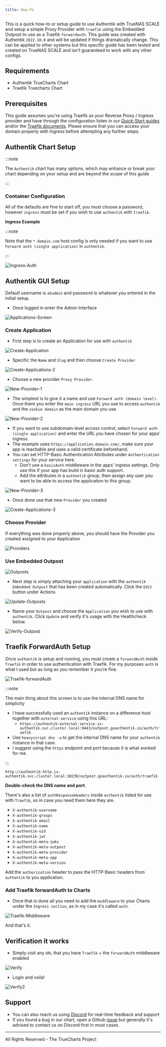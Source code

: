 ```yaml
---
title: How-To
---
```


This is a quick how-to or setup guide to use Authentik with TrueNAS SCALE and setup a simple Proxy Provider with `traefik` using the Embedded Outpost to use as a Traefik `forwardauth`. This guide was created with Authentik `2022.10.0` and will be updated if things dramatically change.
This can be applied to other systems but this specific guide has been tested and created on TrueNAS SCALE and isn't guaranteed to work with any other configs.

## Requirements

- Authentik TrueCharts Chart
- Traefik Truecharts Chart

## Prerequisites

This guide assumes you're using Traefik as your Reverse Proxy / Ingress provider and have through the configuration listen in our [Quick-Start guides](https://truecharts.org/docs/manual/SCALE%20Apps/adding-letsencrypt) and/or the [Traefik documents](https://truecharts.org/charts/premium/traefik/how-to/). Please ensure that you can access your domain properly with Ingress before attempting any further steps.

## Authentik Chart Setup

:::note

The `Authentik` chart has many options, which may enhance or break your chart depending on your setup and are beyond the scope of this guide

:::

### Container Configuration

All of the defaults are fine to start off, you must choose a password, however `ingress` must be set if you wish to use `authentik` with `traefik`.

**Ingress Example**

:::note

Note that the `*.domain.com` host config is only needed if you want to use `Forward auth (single application)` in `authentik`.

:::

![Ingress-Auth](./img/Ingress-Auth.png)

## Authentik GUI Setup

Default username is `akadmin` and password is whatever you entered in the initial setup.

- Once logged in enter the Admin Interface

![Applications-Screen](./img/Applications-Screen.png)

### Create Application

- First step is to create an Application for use with `authentik`

![Create-Application](./img/Create-Applications.png)

- Specific the `Name` and `Slug` and then choose `Create Provider`

![Create-Applications-2](./img/Create-Applications-2.png)

- Choose a new provider `Proxy Provider`.

![New-Provider-1](./img/New-Provider-1.png)

- The simplest is to give it a name and use `Forward auth (domain level)`. Once there you enter the `main ingress` URL you use to access `authentik` and the `cookie domain` as the main domain you use.

![New-Provider-2](./img/New-Provider-2.png)

- If you want to use subdomain-level access control, select `Forward auth (single application)` and enter the URL you have chosen for your apps' ingress.
- The example uses `https://application.domain.com/`, make sure your app is reachable and uses a valid certificate beforehand.
- You can set HTTP-Basic Authentication Attributes under `Authentication settings` for your service here.
  - Don't use a `basicAuth` middleware in the apps' ingress settings. Only use this if your app has build in basic auth support.
  - Add the attributes in a `authentik` group, then assign any user you want to be able to access the application to this group.

![New-Provider-3](./img/New-Provider-3.png)

- Once done use that new `Provider` you created

![Create-Applications-3](./img/Create-Applications-3.png)

### Choose Provider

If everything was done properly above, you should have the Provider you created assigned to your Application

![Providers](./img/Providers.png)

### Use Embedded Outpost

![Outposts](./img/Outposts.png)

- Next step is simply attaching your `application` with the `authentik Embedded Outpost` that has been created automatically. Click the `Edit` button under Actions

![Update-Outposts](./img/Update-Outpost.png)

- Name your `Outpost` and choose the `Application` you wish to use with `authentik`. Click `Update` and verify it's usage with the Healthcheck below.

![Verify-Outpost](./img/Verify-Outpost.png)

## Traefik ForwardAuth Setup

Once `authentik` is setup and running, you must create a `forwardAuth` inside `Traefik` in order to use authentication with Traefik. For my purposes `auth` is what I used but as long as you remember it you're fine.

![Traefik-forwardAuth](./img/Traefik-forwardAuth.png)

:::note

The main thing about this screen is to use the internal DNS name for simplicity

- I have successfully used an `authentik` instance on a difference host together with `external-service` using this URL:
  - `https://authentik-external-service.ix-authentik.svc.cluster.local:9443/outpost.goauthentik.io/auth/traefik`
- Use `heavyscript dns -a` to get the internal DNS name for your `authentik` instance in that case.
- I suggest using the `https` endpoint and port because it is what worked for me.

:::

```shell
http://authentik-http.ix-authentik.svc.cluster.local:10230/outpost.goauthentik.io/auth/traefik
```

**Double-check the DNS name and port.**

There's also a list of `authResponseHeaders` inside `authentik` listed for use with `Traefik`, so in case you need them here they are.

- `X-authentik-username`
- `X-authentik-groups`
- `X-authentik-email`
- `X-authentik-name`
- `X-authentik-uid`
- `X-authentik-jwt`
- `X-authentik-meta-jwks`
- `X-authentik-meta-outpost`
- `X-authentik-meta-provider`
- `X-authentik-meta-app`
- `X-authentik-meta-version`

Add the `authorization` header to pass the HTTP-Basic headers from `authentik` to you application.

### Add Traefik forwardAuth to Charts

- Once that is done all you need to add the `middleware` to your Charts under the `Ingress section`, as in my case it's called `auth`.

![Traefik-Middleware](./img/Traefik-Middleware.png)

And that's it.

## Verification it works

- Simply visit any `URL` that you have `Traefik` + the `forwardAuth` middleware enabled

![Verify](./img/Verify.png)

- Login and voila!

![Verify2](./img/Verify-2.png)

## Support

- You can also reach us using [Discord](https://discord.gg/tVsPTHWTtr) for real-time feedback and support
- If you found a bug in our chart, open a Github [issue](https://github.com/truecharts/apps/issues/new/choose) but generally it's advised to contact us on Discord first in most cases.

---

All Rights Reserved - The TrueCharts Project
